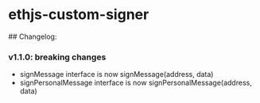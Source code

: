 # ethjs-custom-signer

## Changelog:

### v1.1.0: breaking changes

- signMessage interface is now signMessage(address, data)
- signPersonalMessage interface is now signPersonalMessage(address, data)
